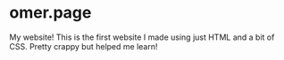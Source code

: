 # omer.page
My website!
This is the first website I made using just HTML and a bit of CSS. Pretty crappy but helped me learn!
